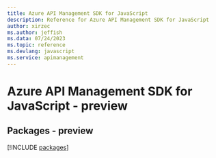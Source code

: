 ```yaml
---
title: Azure API Management SDK for JavaScript
description: Reference for Azure API Management SDK for JavaScript
author: xirzec
ms.author: jeffish
ms.data: 07/24/2023
ms.topic: reference
ms.devlang: javascript
ms.service: apimanagement
---
```

# Azure API Management SDK for JavaScript - preview
## Packages - preview
[!INCLUDE [packages](api-management-index.md)]